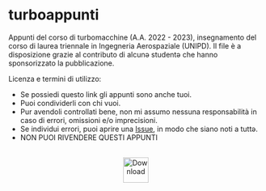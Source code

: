 # turboappunti
Appunti del corso di turbomacchine (A.A. 2022 - 2023), insegnamento del corso di laurea triennale in Ingegneria Aerospaziale (UNIPD). Il file è a disposizione grazie al contributo di alcunə studentə che hanno sponsorizzato la pubblicazione.

Licenza e termini di utilizzo:
 - Se possiedi questo link gli appunti sono anche tuoi.
 - Puoi condividerli con chi vuoi.
 - Pur avendoli controllati bene, non mi assumo nessuna responsabilità in caso di errori, omissioni e/o imprecisioni.
 - Se individui errori, puoi aprire una [Issue](https://github.com/emanuele-cason/Turboappunti/issues), in modo che siano noti a tuttə.
 - NON PUOI RIVENDERE QUESTI APPUNTI
<br/>
<div align="center">
    <!-- Latest Release -->
    <a href="https://github.com/emanuele-cason/turboappunti/raw/main/turboappunti.pdf?download=">
      <img alt="Download"
      src="https://img.shields.io/badge/TURBO-DOWNLOAD-orange"
      style="width: auto; height: 50px;">
    </a>
</div>
